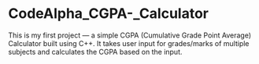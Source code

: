 # CodeAlpha_CGPA-_Calculator
This is my first project — a simple CGPA (Cumulative Grade Point Average) Calculator built using C++. It takes user input for grades/marks of multiple subjects and calculates the CGPA based on the input.
